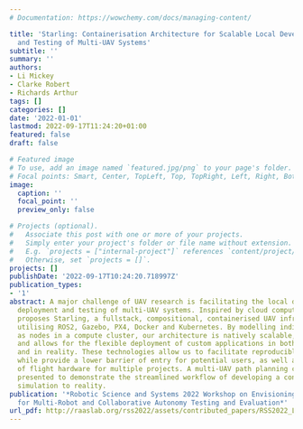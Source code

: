 ```yaml
---
# Documentation: https://wowchemy.com/docs/managing-content/

title: 'Starling: Containerisation Architecture for Scalable Local Development, Deployment
  and Testing of Multi-UAV Systems'
subtitle: ''
summary: ''
authors:
- Li Mickey
- Clarke Robert
- Richards Arthur
tags: []
categories: []
date: '2022-01-01'
lastmod: 2022-09-17T11:24:20+01:00
featured: false
draft: false

# Featured image
# To use, add an image named `featured.jpg/png` to your page's folder.
# Focal points: Smart, Center, TopLeft, Top, TopRight, Left, Right, BottomLeft, Bottom, BottomRight.
image:
  caption: ''
  focal_point: ''
  preview_only: false

# Projects (optional).
#   Associate this post with one or more of your projects.
#   Simply enter your project's folder or file name without extension.
#   E.g. `projects = ["internal-project"]` references `content/project/deep-learning/index.md`.
#   Otherwise, set `projects = []`.
projects: []
publishDate: '2022-09-17T10:24:20.718997Z'
publication_types:
- '1'
abstract: A major challenge of UAV research is facilitating the local development,
  deployment and testing of multi-UAV systems. Inspired by cloud computing, this work
  proposes Starling, a fullstack, compositional, containerised UAV infrastructure
  utilising ROS2, Gazebo, PX4, Docker and Kubernetes. By modelling individual UAVs
  as nodes in a compute cluster, our architecture is natively scalable, fault tolerant
  and allows for the flexible deployment of custom applications in both simulation
  and in reality. These technologies allow us to facilitate reproducible research
  while provide a lower barrier of entry for potential users, as well as the reuse
  of flight hardware for multiple projects. A multi-UAV path planning case study is
  presented to demonstrate the streamlined workflow of developing a controller from
  simulation to reality.
publication: '*Robotic Science and Systems 2022 Workshop on Envisioning an Infrastructure
  for Multi-Robot and Collaborative Autonomy Testing and Evaluation*'
url_pdf: http://raaslab.org/rss2022/assets/contributed_papers/RSS2022_Li_Clarck_Richards.pdf
---
```

